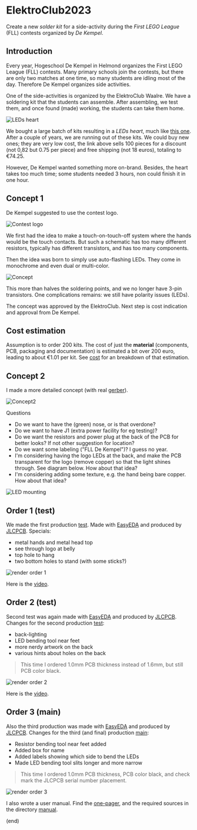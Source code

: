 # ElektroClub2023

Create a new _solder kit_ for a side-activity during the _First LEGO League_ (FLL) contests organized by _De Kempel_.



## Introduction

Every year, Hogeschool De Kempel in Helmond organizes the First LEGO League (FLL) contests.
Many primary schools join the contests, but there are only two matches at one time, 
so many students are idling most of the day. Therefore De Kempel organizes side activities.

One of the side-activities is organized by the ElektroClub Waalre. We have a soldering kit that the students
can assemble. After assembling, we test them, and once found (made) working, the students can take them home.

![LEDs heart ](leds-heart.jpg)

We bought a large batch of kits resulting in a _LEDs heart_, 
much like [this one](https://www.aliexpress.com/item/1005005573776883.html).
After a couple of years, we are running out of these kits. We could buy new ones; 
they are very low cost, the link above sells 100 pieces for a discount (not 0,82 but 0.75 per piece)
and free shipping (not 18 euros), totaling to €74.25.

However, De Kempel wanted something more on-brand. Besides, the heart takes too much time; 
some students needed 3 hours, non could finish it in one hour.


## Concept 1

De Kempel suggested to use the contest logo.

![Contest logo](contest-logo.jpg)

We first had the idea to make a touch-on-touch-off system where the hands would be
the touch contacts. But such a schematic has too many different resistors, 
typically has different transistors, and has too many components.

Then the idea was born to simply use auto-flashing LEDs. They come in monochrome
and even dual or multi-color.

![Concept](concept1.png)

This more than halves the soldering points, and we no longer have 3-pin transistors.
One complications remains: we still have polarity issues (LEDs).

The concept was approved by the ElektroClub.
Next step is cost indication and approval from De Kempel.



## Cost estimation

Assumption is to order 200 kits.
The cost of just the **material** (components, PCB, packaging and documentation) is estimated a bit over 200 euro,
leading to about €1.01 per kit.
See [cost](cost/cost.md) for an breakdown of that estimation.



## Concept 2

I made a more detailed concept (with real [gerber](ECFLL2023gerber-concept2.zip)).

![Concept2](concept2.png)

Questions

 - Do we want to have the (green) nose, or is that overdone?
 - Do we want to have J1 (extra power facility for eg testing)?
 - Do we want the resistors and power plug at the back of the PCB for better looks? 
   If not other suggestion for location?
 - Do we want some labeling ("FLL De Kempel")? I guess no year.
 - I'm considering having the logo LEDs at the back, 
   and make the PCB transparent for the logo (remove copper) so that the light shines through.
   See diagram below. How about that idea?
 - I'm considering adding some texture, e.g. the hand being bare copper.
   How about that idea?

![LED mounting](LED-mounting.png)


## Order 1 (test)

We made the first production [test](order1). Made with [EasyEDA](https://easyeda.com) and produced by [JLCPCB](https://jlcpcb.com/DMP). Specials:

- metal hands and metal head top
- see through logo at belly
- top hole to hang
- two bottom holes to stand (with some sticks?)


![render order 1](order1/ECFFL2023-render.png)

Here is the [video](https://youtu.be/UIuk7rWQUKo).


## Order 2 (test)

Second test was again made with [EasyEDA](https://easyeda.com) and produced by [JLCPCB](https://jlcpcb.com/DMP). Changes for the second production [test](order2):

- back-lighting
- LED bending tool near feet
- more nerdy artwork on the back
- various hints about holes on the back

> This time I ordered 1.0mm PCB thickness instead of 1.6mm, but still PCB color black.

![render order 2](order2/ECFFL2023-v2-render.png)

Here is the [video](https://www.youtube.com/watch?v=cTZstXjNcAo).


## Order 3 (main)

Also the third production was made with [EasyEDA](https://easyeda.com) and produced by [JLCPCB](https://jlcpcb.com/DMP). Changes for the third (and final) production [main](order3):

- Resistor bending tool near feet added
- Added box for name
- Added labels showing which side to bend the LEDs
- Made LED bending tool slits longer and more narrow

> This time I ordered 1.0mm PCB thickness, PCB color black, and check mark the JLCPCB serial number placement.

![render order 3](order3/ECFFL2023-v3-render.png)

I also wrote a user manual. Find the [one-pager](manual/manual.pdf), and the required sources in the directory [manual](manual).

(end)
